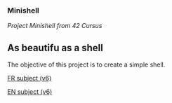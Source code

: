 ### Minishell

*Project Minishell from 42 Cursus*

## As beautifu as a shell

The objective of this project is to create a simple shell.

[FR subject (v6)](https://cdn.intra.42.fr/pdf/pdf/64489/fr.subject.pdf)

[EN subject (v6)](https://cdn.intra.42.fr/pdf/pdf/64488/en.subject.pdf)
